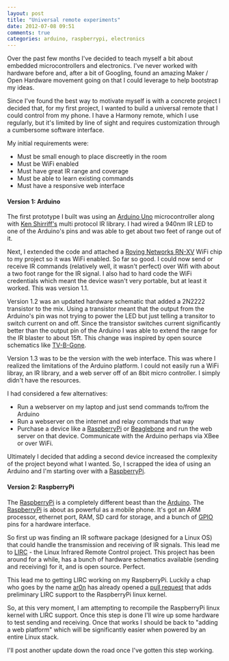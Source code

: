 ```yaml
---
layout: post
title: "Universal remote experiments"
date: 2012-07-08 09:51
comments: true
categories: arduino, raspberrypi, electronics
---
```


Over the past few months I've decided to teach myself a bit about embedded
microcontrollers and electronics. I've never worked with hardware before and,
after a bit of Googling, found an amazing Maker / Open Hardware movement going
on that I could leverage to help bootstrap my ideas.

Since I've found the best way to motivate myself is with a concrete project I
decided that, for my first project, I wanted to build a universal remote that I 
could control from my phone. I have a Harmony remote, which I use regularly,
but it's limited by line of sight and requires customization through a
cumbersome software interface.

My initial requirements were:

* Must be small enough to place discreetly in the room
* Must be WiFi enabled
* Must have great IR range and coverage
* Must be able to learn existing commands
* Must have a responsive web interface

#### Version 1: Arduino

The first prototype I built was using an [Arduino Uno][1] microcontroller along with
[Ken Shirriff's][2] multi protocol IR library. I had wired a 940nm IR LED to one
of the Arduino's pins and was able to get about two feet of range out of it.

Next, I extended the code and attached a [Roving Networks RN-XV][3] WiFi chip to
my project so it was WiFi enabled. So far so good. I could now send or receive
IR commands (relatively well, it wasn't perfect) over Wifi with about a two foot
range for the IR signal. I also had to hard code the WiFi credentials which meant
the device wasn't very portable, but at least it worked. This was version 1.1.

Version 1.2 was an updated hardware schematic that added a 2N2222 transistor to
the mix. Using a transistor meant that the output from the Arduino's pin was not
trying to power the LED but just telling a transitor to switch current on and off.
Since the transistor switches current significantly better than the output
pin of the Arduino I was able to extend the range for the IR blaster to about 15ft.
This change was inspired by open source schematics like [TV-B-Gone][4].

Version 1.3 was to be the version with the web interface. This was where I realized
the limitations of the Arduino platform. I could not easily run a WiFi libray,
an IR library, and a web server off of an 8bit micro controller. I simply didn't
have the resources.

I had considered a few alternatives:

* Run a webserver on my laptop and just send commands to/from the Arduino
* Run a webserver on the internet and relay commands that way
* Purchase a device like a [RaspberryPi][5] or [Beaglebone][6] and run the web
server on that device. Communicate with the Arduino perhaps via XBee or over WiFi.

Ultimately I decided that adding a second device increased the complexity of the
project beyond what I wanted. So, I scrapped the idea of using an Arduino and I'm
starting over with a [RaspberryPi][5].

#### Version 2: RaspberryPi

The [RaspberryPi][5] is a completely different beast than the [Arduino][1]. The [RaspberryPi][5]
is about as powerful as a mobile phone. It's got an ARM processor,
ethernet port, RAM, SD card for storage, and a bunch of [GPIO][9] pins for a hardware
interface.

So first up was finding an IR software package (designed for a Linux OS) that
could handle the transmission and receiving of IR signals. This lead me to
[LIRC][7] - the Linux Infrared Remote Control project. This project has been
around for a while, has a bunch of hardware schematics available (sending and
receiving) for it, and is open source. Perfect.

This lead me to getting LIRC working on my RaspberryPi. Luckily a chap who goes
by the name [ar0n][8] has already opened a [pull request][10] that adds preliminary
LIRC support to the RaspberryPi linux kernel.

So, at this very moment, I am attempting to recompile the RaspberryPi linux kernel
with LIRC support. Once this step is done I'll wire up some hardware to test
sending and receiving. Once that works I should be back to "adding a web platform"
which will be significantly easier when powered by an entire Linux stack.

I'll post another update down the road once I've gotten this step working.


[1]: http://arduino.cc
[2]: http://www.arcfn.com/2009/08/multi-protocol-infrared-remote-library.html
[3]: http://www.sparkfun.com/products/10822
[4]: http://www.ladyada.net/images/tvbgone/schematic.jpg
[5]: http://raspberrypi.org/
[6]: http://beagleboard.org/bone/
[7]: http://www.lirc.org/
[8]: http://aron.ws/projects/lirc_rpi/
[9]: http://en.wikipedia.org/wiki/General_Purpose_Input/Output
[10]: https://github.com/raspberrypi/linux/pull/38
